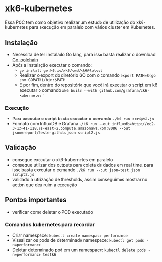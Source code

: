 # xk6-kubernetes

Essa POC tem como objetivo realizar um estudo de utilização do xk6-kubernetes para execução em paralelo com vários cluster em Kubernetes.

## Instalação

- Necessita de ter instalado Go lang, para isso basta realizar o download [Go toolchain](https://go101.org/article/go-toolchain.html)
- Após a instalação executar o comando:
  - `go install go.k6.io/xk6/cmd/xk6@latest`
  - Realizar o export do diretório GO com o comando `export PATH=$(go env GOPATH)/bin:$PATH`
  - E por fim, dentro do repositório que você irá executar o script em k6 executar o comando `xk6 build --with github.com/grafana/xk6-kubernetes`
`
### Execução

- Para executar o script basta executar o comando `./k6 run script2.js`
- Formato com InfluxDB e Grafana `./k6 run --out influxdb=http://ec2-3-12-41-118.us-east-2.compute.amazonaws.com:8086 --out json=report/teste-github.json script2.js`


## Validação

- consegue executar o xk6-kubernetes em paralelo
- consegue utilizar dos outputs para coleta de dados em real time, para isso basta executar o comando `./k6 run --out json=test.json script2.js`
- validado a utilização de thresholds, assim conseguimos mostrar no action que deu ruim a execução

## Pontos importantes

- verificar como deletar o POD executado


### Comandos kubernetes para recordar

- Criar namespace: `kubectl create namespace performance`
- Visualizar os pods de determinado namespace: `kubectl get pods -n=performance`
- Deletar determinado pod em um namespace: `kubectl delete pods -n=performance testk6`